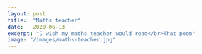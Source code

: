 ```yaml
---
layout: post
title:  "Maths teacher"
date:   2020-06-13
excerpt: "I wish my maths teacher would read</br>That poem"
image: "/images/maths-teacher.jpg"
---
```

